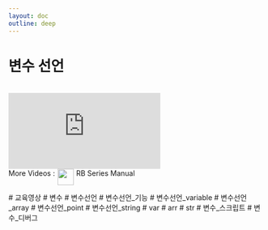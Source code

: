 ```yaml
---
layout: doc
outline: deep
---
```


# 변수 선언

<br>

<iframe class="video-resources"
src="https://www.youtube.com/embed/K-GEDFdNiK0?si=F4BGS7pVV6WGiaFY"
title="UI Screen Layout" 
frameborder="0" 
allow="accelerometer; autoplay; clipboard-write; encrypted-media; gyroscope; picture-in-picture; web-share" 
referrerpolicy="strict-origin-when-cross-origin" 
allowfullscreen>
</iframe>

<br>

<div class="more-videos-info">
  <span>More Videos : </span>
  <img src="/youtube_64.png" width=32 height=32 />
  <a href="https://www.youtube.com/playlist?list=PLa7dlfy7PJ2w79uPRvhXDd61yqKZtpVdc" target="_blank">
    RB Series Manual
  </a>
</div>

\# 교육영상
\# 변수
\# 변수선언
\# 변수선언\_기능
\# 변수선언\_variable
\# 변수선언\_array
\# 변수선언\_point
\# 변수선언\_string
\# var
\# arr
\# str
\# 변수\_스크립트
\# 변수\_디버그

<style scoped>
img {
  margin: 0 5px;
}

a {
  text-decoration: none;
}

.more-videos-info {
  display: flex;
}
</style>
